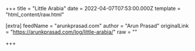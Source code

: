 
+++
title = "Little Arabia"
date = 2022-04-07T07:53:00.000Z
template = "html_content/raw.html"

[extra]
feedName = "arunkprasad.com"
author = "Arun Prasad"
originalLink = "https://arunkprasad.com/log/little-arabia/"
raw = ""

+++

